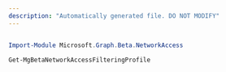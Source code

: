 ```yaml
---
description: "Automatically generated file. DO NOT MODIFY"
---
```


```powershell

Import-Module Microsoft.Graph.Beta.NetworkAccess

Get-MgBetaNetworkAccessFilteringProfile

```